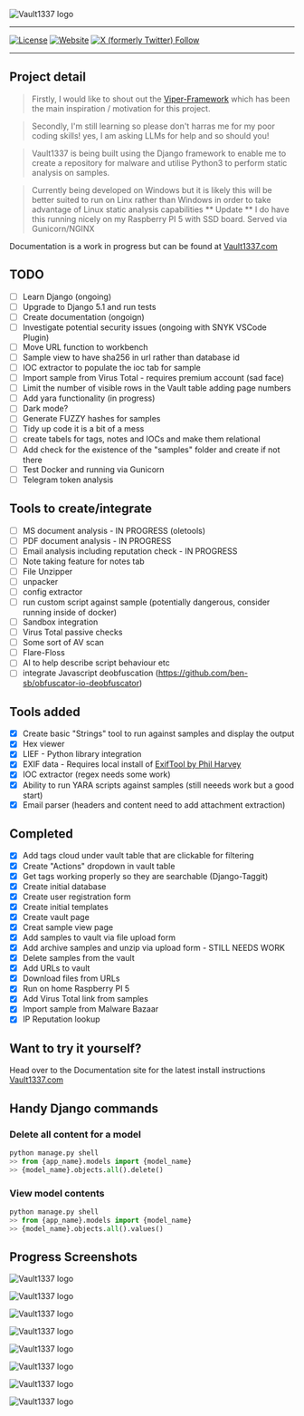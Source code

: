 ![Vault1337 logo](/vault/static/images/logos/png/logo-no-background.png "Vault1337 Logo")

---

[![License](https://img.shields.io/badge/AGPL-3.0--Clause-blue.svg)](https://github.com/DanDreadless/Vault1337/blob/main/LICENSE) [![Website](https://img.shields.io/website?url=https%3A%2F%2Fwww.vault1337.com%2F&label=Vault1337&link=https%3A%2F%2Fwww.vault1337.com%2F)](https://www.vault1337.com/)
 [![X (formerly Twitter) Follow](https://img.shields.io/twitter/follow/DanDreadless?link=https%3A%2F%2Fx.com%2FDanDreadless)](https://x.com/DanDreadless)

---

## Project detail
> Firstly, I would like to shout out the [Viper-Framework](https://github.com/viper-framework) which has been the main inspiration /  motivation for this project.

> Secondly, I'm still learning so please don't harras me for my poor coding skills! yes, I am asking LLMs for help and so should you!

> Vault1337 is being built using the Django framework to enable me to create a repository for malware and utilise Python3 to perform static analysis on samples.

> Currently being developed on Windows but it is likely this will be better suited to run on Linx rather than Windows in order to take advantage of Linux static analysis capabilities
>  ** Update ** I do have this running nicely on my Raspberry PI 5 with SSD board. Served via Gunicorn/NGINX

Documentation is a work in progress but can be found at [Vault1337.com](https://www.vault1337.com)

## TODO

- [ ] Learn Django (ongoing)
- [ ] Upgrade to Django 5.1 and run tests
- [ ] Create documentation (ongoign)
- [ ] Investigate potential security issues (ongoing with SNYK VSCode Plugin)
- [ ] Move URL function to workbench
- [ ] Sample view to have sha256 in url rather than database id
- [ ] IOC extractor to populate the ioc tab for sample
- [ ] Import sample from Virus Total - requires premium account (sad face)
- [ ] Limit the number of visible rows in the Vault table adding page numbers
- [ ] Add yara functionality (in progress)
- [ ] Dark mode?
- [ ] Generate FUZZY hashes for samples
- [ ] Tidy up code it is a bit of a mess
- [ ] create tabels for tags, notes and IOCs and make them relational
- [ ] Add check for the existence of the "samples" folder and create if not there
- [ ] Test Docker and running via Gunicorn
- [ ] Telegram token analysis

## Tools to create/integrate

- [ ] MS document analysis - IN PROGRESS (oletools)
- [ ] PDF document analysis - IN PROGRESS
- [ ] Email analysis including reputation check - IN PROGRESS
- [ ] Note taking feature for notes tab
- [ ] File Unzipper
- [ ] unpacker
- [ ] config extractor
- [ ] run custom script against sample (potentially dangerous, consider running inside of docker)
- [ ] Sandbox integration
- [ ] Virus Total passive checks
- [ ] Some sort of AV scan
- [ ] Flare-Floss
- [ ] AI to help describe script behaviour etc
- [ ] integrate Javascript deobfuscation (https://github.com/ben-sb/obfuscator-io-deobfuscator)

## Tools added 

- [x] Create basic "Strings" tool to run against samples and display the output
- [x] Hex viewer
- [x] LIEF - Python library integration
- [x] EXIF data - Requires local install of [ExifTool by Phil Harvey](https://exiftool.org/)
- [x] IOC extractor (regex needs some work)
- [x] Ability to run YARA scripts against samples (still neeeds work but a good start)
- [x] Email parser (headers and content need to add attachment extraction) 

##  Completed

- [x] Add tags cloud under vault table that are clickable for filtering
- [x] Create "Actions" dropdown in vault table
- [x] Get tags working properly so they are searchable (Django-Taggit)
- [x] Create initial database
- [x] Create user registration form
- [x] Create initial templates
- [x] Create vault page
- [x] Creat sample view page
- [x] Add samples to vault via file upload form
- [x] Add archive samples and unzip via upload form - STILL NEEDS WORK
- [x] Delete samples from the vault
- [x] Add URLs to vault
- [X] Download files from URLs
- [x] Run on home Raspberry PI 5
- [x] Add Virus Total link from samples
- [x] Import sample from Malware Bazaar
- [x] IP Reputation lookup

## Want to try it yourself?

Head over to the Documentation site for the latest install instructions [Vault1337.com](https://www.vault1337.com)

## Handy Django commands

### Delete all content for a model

```python
python manage.py shell
>> from {app_name}.models import {model_name}
>> {model_name}.objects.all().delete()
```

### View model contents

```python
python manage.py shell
>> from {app_name}.models import {model_name}
>> {model_name}.objects.all().values()
```

## Progress Screenshots

![Vault1337 logo](/vault/static/images/screenshots/Home_Screen_loggedIn.png "Home Screen Logged In")

![Vault1337 logo](/vault/static/images/screenshots/Vault.png "Vault")

![Vault1337 logo](/vault/static/images/screenshots/Sample_View.png "Sample View")

![Vault1337 logo](/vault/static/images/screenshots/Tool_View_Strings.png "Strings Tool In Use")

![Vault1337 logo](/vault/static/images/screenshots/Tool_View_LIEF.png "LIEF parser Tool In Use")

![Vault1337 logo](/vault/static/images/screenshots/create_yara.png "Yara")

![Vault1337 logo](/vault/static/images/screenshots/ip_rep_1.png "IP Reputation")

![Vault1337 logo](/vault/static/images/screenshots/ip_rep_2.png "IP Reputation")
